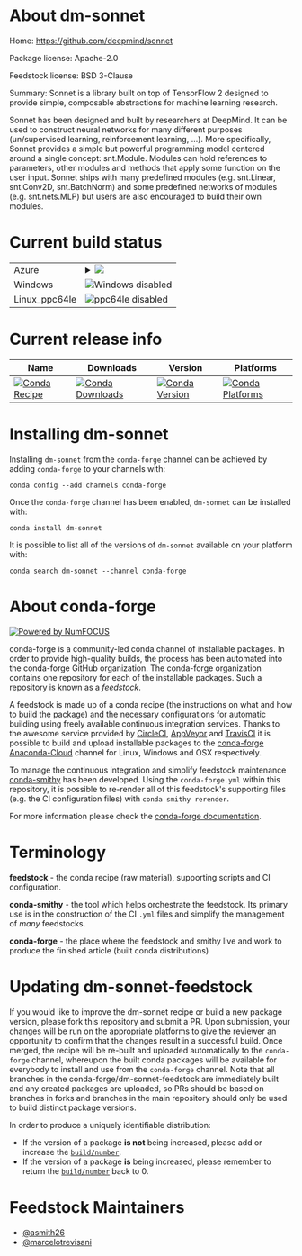 About dm-sonnet
===============

Home: https://github.com/deepmind/sonnet

Package license: Apache-2.0

Feedstock license: BSD 3-Clause

Summary: Sonnet is a library built on top of TensorFlow 2 designed to provide simple, composable abstractions for machine learning research.

Sonnet has been designed and built by researchers at DeepMind.
It can be used to construct neural networks for many different
purposes (un/supervised learning, reinforcement learning, ...).
More specifically, Sonnet provides a simple but powerful programming
model centered around a single concept: snt.Module. Modules can hold
references to parameters, other modules and methods that apply some
function on the user input. Sonnet ships with many predefined modules
(e.g. snt.Linear, snt.Conv2D, snt.BatchNorm) and some predefined networks
of modules (e.g. snt.nets.MLP) but users are also encouraged to build their
own modules.


Current build status
====================


<table>
    
  <tr>
    <td>Azure</td>
    <td>
      <details>
        <summary>
          <a href="https://dev.azure.com/conda-forge/feedstock-builds/_build/latest?definitionId=7955&branchName=master">
            <img src="https://dev.azure.com/conda-forge/feedstock-builds/_apis/build/status/dm-sonnet-feedstock?branchName=master">
          </a>
        </summary>
        <table>
          <thead><tr><th>Variant</th><th>Status</th></tr></thead>
          <tbody><tr>
              <td>linux_python2.7</td>
              <td>
                <a href="https://dev.azure.com/conda-forge/feedstock-builds/_build/latest?definitionId=7955&branchName=master">
                  <img src="https://dev.azure.com/conda-forge/feedstock-builds/_apis/build/status/dm-sonnet-feedstock?branchName=master&jobName=linux&configuration=linux_python2.7" alt="variant">
                </a>
              </td>
            </tr><tr>
              <td>linux_python3.6</td>
              <td>
                <a href="https://dev.azure.com/conda-forge/feedstock-builds/_build/latest?definitionId=7955&branchName=master">
                  <img src="https://dev.azure.com/conda-forge/feedstock-builds/_apis/build/status/dm-sonnet-feedstock?branchName=master&jobName=linux&configuration=linux_python3.6" alt="variant">
                </a>
              </td>
            </tr><tr>
              <td>linux_python3.7</td>
              <td>
                <a href="https://dev.azure.com/conda-forge/feedstock-builds/_build/latest?definitionId=7955&branchName=master">
                  <img src="https://dev.azure.com/conda-forge/feedstock-builds/_apis/build/status/dm-sonnet-feedstock?branchName=master&jobName=linux&configuration=linux_python3.7" alt="variant">
                </a>
              </td>
            </tr><tr>
              <td>osx_python2.7</td>
              <td>
                <a href="https://dev.azure.com/conda-forge/feedstock-builds/_build/latest?definitionId=7955&branchName=master">
                  <img src="https://dev.azure.com/conda-forge/feedstock-builds/_apis/build/status/dm-sonnet-feedstock?branchName=master&jobName=osx&configuration=osx_python2.7" alt="variant">
                </a>
              </td>
            </tr><tr>
              <td>osx_python3.6</td>
              <td>
                <a href="https://dev.azure.com/conda-forge/feedstock-builds/_build/latest?definitionId=7955&branchName=master">
                  <img src="https://dev.azure.com/conda-forge/feedstock-builds/_apis/build/status/dm-sonnet-feedstock?branchName=master&jobName=osx&configuration=osx_python3.6" alt="variant">
                </a>
              </td>
            </tr><tr>
              <td>osx_python3.7</td>
              <td>
                <a href="https://dev.azure.com/conda-forge/feedstock-builds/_build/latest?definitionId=7955&branchName=master">
                  <img src="https://dev.azure.com/conda-forge/feedstock-builds/_apis/build/status/dm-sonnet-feedstock?branchName=master&jobName=osx&configuration=osx_python3.7" alt="variant">
                </a>
              </td>
            </tr>
          </tbody>
        </table>
      </details>
    </td>
  </tr>
  <tr>
    <td>Windows</td>
    <td>
      <img src="https://img.shields.io/badge/Windows-disabled-lightgrey.svg" alt="Windows disabled">
    </td>
  </tr>
  <tr>
    <td>Linux_ppc64le</td>
    <td>
      <img src="https://img.shields.io/badge/ppc64le-disabled-lightgrey.svg" alt="ppc64le disabled">
    </td>
  </tr>
</table>

Current release info
====================

| Name | Downloads | Version | Platforms |
| --- | --- | --- | --- |
| [![Conda Recipe](https://img.shields.io/badge/recipe-dm--sonnet-green.svg)](https://anaconda.org/conda-forge/dm-sonnet) | [![Conda Downloads](https://img.shields.io/conda/dn/conda-forge/dm-sonnet.svg)](https://anaconda.org/conda-forge/dm-sonnet) | [![Conda Version](https://img.shields.io/conda/vn/conda-forge/dm-sonnet.svg)](https://anaconda.org/conda-forge/dm-sonnet) | [![Conda Platforms](https://img.shields.io/conda/pn/conda-forge/dm-sonnet.svg)](https://anaconda.org/conda-forge/dm-sonnet) |

Installing dm-sonnet
====================

Installing `dm-sonnet` from the `conda-forge` channel can be achieved by adding `conda-forge` to your channels with:

```
conda config --add channels conda-forge
```

Once the `conda-forge` channel has been enabled, `dm-sonnet` can be installed with:

```
conda install dm-sonnet
```

It is possible to list all of the versions of `dm-sonnet` available on your platform with:

```
conda search dm-sonnet --channel conda-forge
```


About conda-forge
=================

[![Powered by NumFOCUS](https://img.shields.io/badge/powered%20by-NumFOCUS-orange.svg?style=flat&colorA=E1523D&colorB=007D8A)](http://numfocus.org)

conda-forge is a community-led conda channel of installable packages.
In order to provide high-quality builds, the process has been automated into the
conda-forge GitHub organization. The conda-forge organization contains one repository
for each of the installable packages. Such a repository is known as a *feedstock*.

A feedstock is made up of a conda recipe (the instructions on what and how to build
the package) and the necessary configurations for automatic building using freely
available continuous integration services. Thanks to the awesome service provided by
[CircleCI](https://circleci.com/), [AppVeyor](https://www.appveyor.com/)
and [TravisCI](https://travis-ci.org/) it is possible to build and upload installable
packages to the [conda-forge](https://anaconda.org/conda-forge)
[Anaconda-Cloud](https://anaconda.org/) channel for Linux, Windows and OSX respectively.

To manage the continuous integration and simplify feedstock maintenance
[conda-smithy](https://github.com/conda-forge/conda-smithy) has been developed.
Using the ``conda-forge.yml`` within this repository, it is possible to re-render all of
this feedstock's supporting files (e.g. the CI configuration files) with ``conda smithy rerender``.

For more information please check the [conda-forge documentation](https://conda-forge.org/docs/).

Terminology
===========

**feedstock** - the conda recipe (raw material), supporting scripts and CI configuration.

**conda-smithy** - the tool which helps orchestrate the feedstock.
                   Its primary use is in the construction of the CI ``.yml`` files
                   and simplify the management of *many* feedstocks.

**conda-forge** - the place where the feedstock and smithy live and work to
                  produce the finished article (built conda distributions)


Updating dm-sonnet-feedstock
============================

If you would like to improve the dm-sonnet recipe or build a new
package version, please fork this repository and submit a PR. Upon submission,
your changes will be run on the appropriate platforms to give the reviewer an
opportunity to confirm that the changes result in a successful build. Once
merged, the recipe will be re-built and uploaded automatically to the
`conda-forge` channel, whereupon the built conda packages will be available for
everybody to install and use from the `conda-forge` channel.
Note that all branches in the conda-forge/dm-sonnet-feedstock are
immediately built and any created packages are uploaded, so PRs should be based
on branches in forks and branches in the main repository should only be used to
build distinct package versions.

In order to produce a uniquely identifiable distribution:
 * If the version of a package **is not** being increased, please add or increase
   the [``build/number``](https://conda.io/docs/user-guide/tasks/build-packages/define-metadata.html#build-number-and-string).
 * If the version of a package **is** being increased, please remember to return
   the [``build/number``](https://conda.io/docs/user-guide/tasks/build-packages/define-metadata.html#build-number-and-string)
   back to 0.

Feedstock Maintainers
=====================

* [@asmith26](https://github.com/asmith26/)
* [@marcelotrevisani](https://github.com/marcelotrevisani/)

